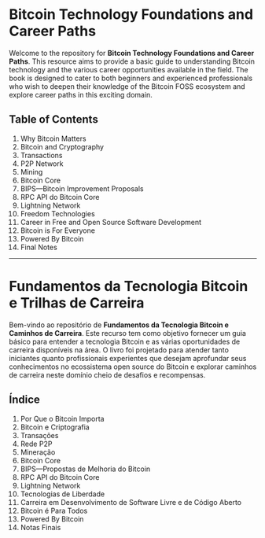 

# Bitcoin Technology Foundations and Career Paths

Welcome to the repository for **Bitcoin Technology Foundations and Career Paths**. This resource aims to provide a basic guide to understanding Bitcoin technology and the various career opportunities available in the field. The book is designed to cater to both beginners and experienced professionals who wish to deepen their knowledge of the Bitcoin FOSS ecosystem and explore career paths in this exciting domain.

## Table of Contents

1. Why Bitcoin Matters
2. Bitcoin and Cryptography
3. Transactions
4. P2P Network
5. Mining
6. Bitcoin Core
7. BIPS—Bitcoin Improvement Proposals
8. RPC API do Bitcoin Core
9. Lightning Network
10. Freedom Technologies
11. Career in Free and Open Source Software Development
12. Bitcoin is For Everyone
13. Powered By Bitcoin
14. Final Notes

---

# Fundamentos da Tecnologia Bitcoin e Trilhas de Carreira

Bem-vindo ao repositório de **Fundamentos da Tecnologia Bitcoin e Caminhos de Carreira**. Este recurso tem como objetivo fornecer um guia básico para entender a tecnologia Bitcoin e as várias oportunidades de carreira disponíveis na área. O livro foi projetado para atender tanto iniciantes quanto profissionais experientes que desejam aprofundar seus conhecimentos no ecossistema open source do Bitcoin e explorar caminhos de carreira neste domínio cheio de desafios e recompensas.

## Índice

1. Por Que o Bitcoin Importa
2. Bitcoin e Criptografia
3. Transações
4. Rede P2P
5. Mineração
6. Bitcoin Core
7. BIPS—Propostas de Melhoria do Bitcoin
8. RPC API do Bitcoin Core
9. Lightning Network
10. Tecnologias de Liberdade
11. Carreira em Desenvolvimento de Software Livre e de Código Aberto
12. Bitcoin é Para Todos
13. Powered By Bitcoin
14. Notas Finais